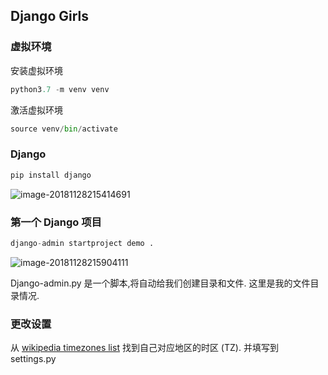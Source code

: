 ## Django Girls

### 虚拟环境

安装虚拟环境

``` python
python3.7 -m venv venv
```

激活虚拟环境

``` python
source venv/bin/activate
```

### Django

``` python
pip install django
```

![image-20181128215414691](https://ws4.sinaimg.cn/large/006tNbRwgy1fxo7s72gzbj315205qmyc.jpg)

### 第一个 Django 项目

```python
django-admin startproject demo .
```

![image-20181128215904111](https://ws1.sinaimg.cn/large/006tNbRwgy1fxo7x7u34bj30qo0cwq3v.jpg)

Django-admin.py 是一个脚本,将自动给我们创建目录和文件. 这里是我的文件目录情况.

### 更改设置

从 [wikipedia timezones list](https://en.wikipedia.org/wiki/List_of_tz_database_time_zones) 找到自己对应地区的时区 (TZ). 并填写到 settings.py

